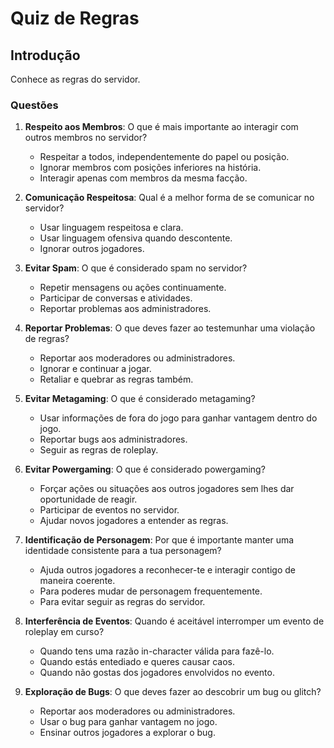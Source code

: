 # Quiz de Regras

## Introdução
Conhece as regras do servidor.

### Questões
1. **Respeito aos Membros**: O que é mais importante ao interagir com outros membros no servidor?
   - Respeitar a todos, independentemente do papel ou posição.
   - Ignorar membros com posições inferiores na história.
   - Interagir apenas com membros da mesma facção.

2. **Comunicação Respeitosa**: Qual é a melhor forma de se comunicar no servidor?
   - Usar linguagem respeitosa e clara.
   - Usar linguagem ofensiva quando descontente.
   - Ignorar outros jogadores.

3. **Evitar Spam**: O que é considerado spam no servidor?
   - Repetir mensagens ou ações continuamente.
   - Participar de conversas e atividades.
   - Reportar problemas aos administradores.

4. **Reportar Problemas**: O que deves fazer ao testemunhar uma violação de regras?
   - Reportar aos moderadores ou administradores.
   - Ignorar e continuar a jogar.
   - Retaliar e quebrar as regras também.

5. **Evitar Metagaming**: O que é considerado metagaming?
   - Usar informações de fora do jogo para ganhar vantagem dentro do jogo.
   - Reportar bugs aos administradores.
   - Seguir as regras de roleplay.

6. **Evitar Powergaming**: O que é considerado powergaming?
   - Forçar ações ou situações aos outros jogadores sem lhes dar oportunidade de reagir.
   - Participar de eventos no servidor.
   - Ajudar novos jogadores a entender as regras.

7. **Identificação de Personagem**: Por que é importante manter uma identidade consistente para a tua personagem?
   - Ajuda outros jogadores a reconhecer-te e interagir contigo de maneira coerente.
   - Para poderes mudar de personagem frequentemente.
   - Para evitar seguir as regras do servidor.

8. **Interferência de Eventos**: Quando é aceitável interromper um evento de roleplay em curso?
   - Quando tens uma razão in-character válida para fazê-lo.
   - Quando estás entediado e queres causar caos.
   - Quando não gostas dos jogadores envolvidos no evento.

9. **Exploração de Bugs**: O que deves fazer ao descobrir um bug ou glitch?
   - Reportar aos moderadores ou administradores.
   - Usar o bug para ganhar vantagem no jogo.
   - Ensinar outros jogadores a explorar o bug.
